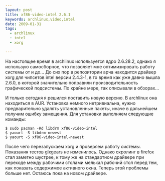 ```yaml
--- 
layout: post
title: xf86-video-intel 2.6.1
keywords: archlinux,video,intel
date: 2009-01-31
tags:
  - archlinux
  - intel
  - xorg

---
```

На настоящее время в archlinux используется ядро 2.6.28.2, однако я использую самосборное, что позволяет мне оптимизировать работу системы от и до...
До сих пор в репозитории арча находится драйвер xorg для чипсетов intel версии 2.4.3-1, в то время как уже давно вышла 2.6.0, в которой значительно поправили производительность графической подсистемы. По крайне мере, так описывали в обзорах...

И только сегодня я решился поставить новую версию. В archlinux она находиться в AUR. Установка немного нетривиальна, нужно предварительно удалять установленные пакеты, иначе в дальнейшем получим ошибку замещения.
Для установки выполняем следующие команды:

    $ sudo pacman -Rd libdrm xf86-video-intel
    $ yaourt -S libdrm-newest
    $ yaourt -S xf86-video-intel-newest

После чего перезапускаем xorg и проверяем работу системы. Показания тестов glxgears не изменилось. Однако скролинг в firefox стал заметно шустрее, к тому же на стандартном драйвере при переходе между рабочими столами мелькал рабочий стол перед тем, как показать содержимое активного окна. Теперь этой проблемы больше нет. Остаюсь пока на новом драйвере.
